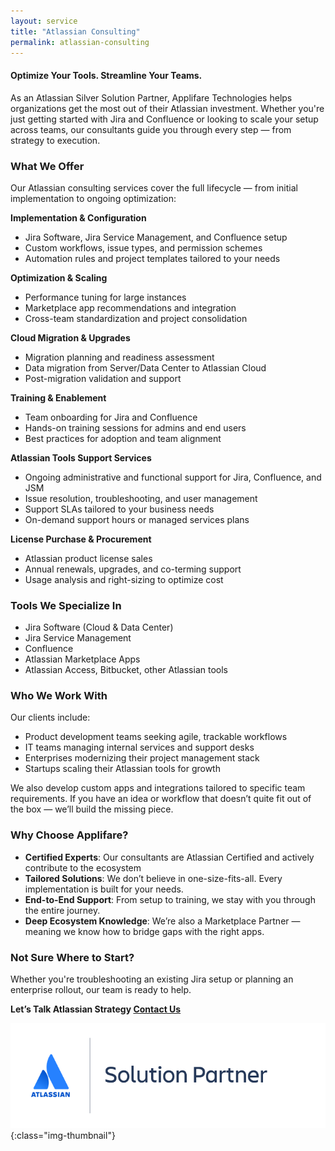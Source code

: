 ```yaml
---
layout: service
title: "Atlassian Consulting"
permalink: atlassian-consulting
---
```


#### Optimize Your Tools. Streamline Your Teams.

As an Atlassian Silver Solution Partner, Applifare Technologies helps organizations get the most out of their Atlassian investment. Whether you're just getting started with Jira and Confluence or looking to scale your setup across teams, our consultants guide you through every step — from strategy to execution.

### What We Offer

Our Atlassian consulting services cover the full lifecycle — from initial implementation to ongoing optimization:

**Implementation & Configuration**

- Jira Software, Jira Service Management, and Confluence setup
- Custom workflows, issue types, and permission schemes
- Automation rules and project templates tailored to your needs

**Optimization & Scaling**

- Performance tuning for large instances
- Marketplace app recommendations and integration
- Cross-team standardization and project consolidation

**Cloud Migration & Upgrades**

- Migration planning and readiness assessment
- Data migration from Server/Data Center to Atlassian Cloud
- Post-migration validation and support

**Training & Enablement**

- Team onboarding for Jira and Confluence
- Hands-on training sessions for admins and end users
- Best practices for adoption and team alignment

**Atlassian Tools Support Services**

- Ongoing administrative and functional support for Jira, Confluence, and JSM
- Issue resolution, troubleshooting, and user management
- Support SLAs tailored to your business needs
- On-demand support hours or managed services plans

**License Purchase & Procurement**

- Atlassian product license sales
- Annual renewals, upgrades, and co-terming support
- Usage analysis and right-sizing to optimize cost

### Tools We Specialize In

- Jira Software (Cloud & Data Center)
- Jira Service Management
- Confluence
- Atlassian Marketplace Apps
- Atlassian Access, Bitbucket, other Atlassian tools

### Who We Work With

Our clients include:

- Product development teams seeking agile, trackable workflows
- IT teams managing internal services and support desks
- Enterprises modernizing their project management stack
- Startups scaling their Atlassian tools for growth

We also develop custom apps and integrations tailored to specific team requirements. If you have an idea or workflow that doesn’t quite fit out of the box — we’ll build the missing piece.

### Why Choose Applifare?

- **Certified Experts**: Our consultants are Atlassian Certified and actively contribute to the ecosystem
- **Tailored Solutions**: We don’t believe in one-size-fits-all. Every implementation is built for your needs.
- **End-to-End Support**: From setup to training, we stay with you through the entire journey.
- **Deep Ecosystem Knowledge**: We’re also a Marketplace Partner — meaning we know how to bridge gaps with the right apps.

### Not Sure Where to Start?

Whether you're troubleshooting an existing Jira setup or planning an enterprise rollout, our team is ready to help.

**Let’s Talk Atlassian Strategy [Contact Us][contact-us]**

![itsm](assets/img/services/solution-partner-logo.png){:class="img-thumbnail"}

[contact-us]: mailto:help@applifare.com
[atlassian-marketplace]: https://marketplace.atlassian.com/vendors/1225728
